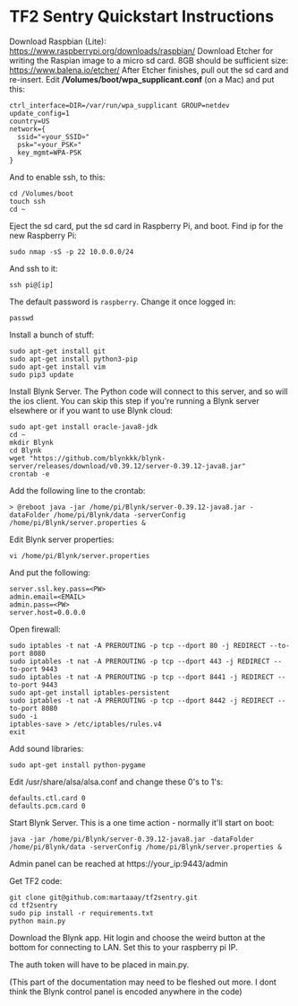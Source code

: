 # TF2 Sentry Quickstart Instructions
Download Raspbian (Lite): https://www.raspberrypi.org/downloads/raspbian/
Download Etcher for writing the Raspian image to a micro sd card. 8GB should be sufficient size: https://www.balena.io/etcher/
After Etcher finishes, pull out the sd card and re-insert.
Edit **/Volumes/boot/wpa_supplicant.conf** (on a Mac) and put this:
```
ctrl_interface=DIR=/var/run/wpa_supplicant GROUP=netdev
update_config=1
country=US
network={
  ssid="«your_SSID»"
  psk="«your_PSK»"
  key_mgmt=WPA-PSK
}
```
And to enable ssh, to this:
```
cd /Volumes/boot
touch ssh
cd ~
```
Eject the sd card, put the sd card in Raspberry Pi, and boot.
Find ip for the new Raspberry Pi:
```
sudo nmap -sS -p 22 10.0.0.0/24
```
And ssh to it:
```
ssh pi@[ip]
```
The default password is `raspberry`. Change it once logged in:
```
passwd
```
  
Install a bunch of stuff:
```
sudo apt-get install git
sudo apt-get install python3-pip
sudo apt-get install vim
sudo pip3 update
```

Install Blynk Server. The Python code will connect to this server, and so will the ios client. You can skip this step if you're running a Blynk server elsewhere or if you want to use Blynk cloud:
```
sudo apt-get install oracle-java8-jdk
cd ~
mkdir Blynk
cd Blynk
wget "https://github.com/blynkkk/blynk-server/releases/download/v0.39.12/server-0.39.12-java8.jar"
crontab -e
```
Add the following line to the crontab:
```
> @reboot java -jar /home/pi/Blynk/server-0.39.12-java8.jar -dataFolder /home/pi/Blynk/data -serverConfig /home/pi/Blynk/server.properties &
```
Edit Blynk server properties:
```
vi /home/pi/Blynk/server.properties
```
And put the following:
```
server.ssl.key.pass=<PW>
admin.email=<EMAIL>
admin.pass=<PW>
server.host=0.0.0.0
```

Open firewall:
```
sudo iptables -t nat -A PREROUTING -p tcp --dport 80 -j REDIRECT --to-port 8080
sudo iptables -t nat -A PREROUTING -p tcp --dport 443 -j REDIRECT --to-port 9443
sudo iptables -t nat -A PREROUTING -p tcp --dport 8441 -j REDIRECT --to-port 9443
sudo apt-get install iptables-persistent
sudo iptables -t nat -A PREROUTING -p tcp --dport 8442 -j REDIRECT --to-port 8080
sudo -i
iptables-save > /etc/iptables/rules.v4
exit
```

Add sound libraries:
```
sudo apt-get install python-pygame
```
Edit /usr/share/alsa/alsa.conf and change these 0's to 1's:
```
defaults.ctl.card 0
defaults.pcm.card 0
```
Start Blynk Server. This is a one time action - normally it'll start on boot:
```
java -jar /home/pi/Blynk/server-0.39.12-java8.jar -dataFolder /home/pi/Blynk/data -serverConfig /home/pi/Blynk/server.properties &
```
  
Admin panel can be reached at https://your_ip:9443/admin

Get TF2 code:
```
git clone git@github.com:martaaay/tf2sentry.git
cd tf2sentry
sudo pip install -r requirements.txt
python main.py
```
  
Download the Blynk app. Hit login and choose the weird button at the bottom for connecting to LAN. Set this to your raspberry pi IP.

The auth token will have to be placed in main.py.

(This part of the documentation may need to be fleshed out more. I dont think the Blynk control panel is encoded anywhere in the code)
